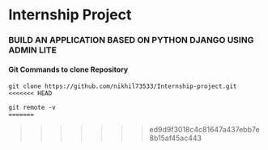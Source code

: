 # Internship Project
### BUILD AN APPLICATION BASED ON PYTHON DJANGO USING ADMIN LITE

#### Git Commands to clone Repository

```
git clone https://github.com/nikhil73533/Internship-project.git
<<<<<<< HEAD

git remote -v
=======
```

>>>>>>> ed9d9f3018c4c81647a437ebb7e8b15af45ac443
